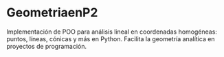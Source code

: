 # GeometriaenP2
 Implementación de POO para análisis lineal en coordenadas homogéneas: puntos, líneas, cónicas y más en Python. Facilita la geometría analítica en proyectos de programación.
